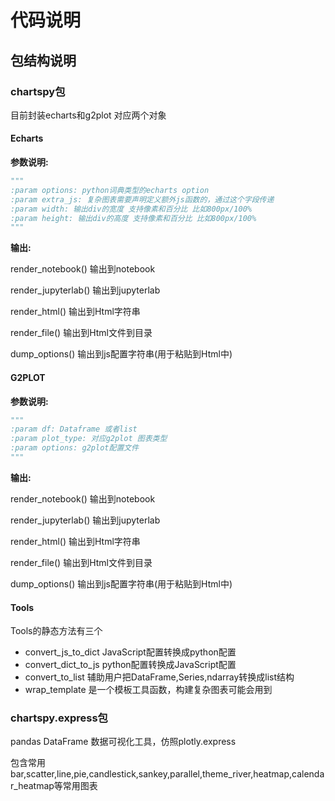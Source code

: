 # 代码说明

## 包结构说明

### chartspy包

目前封装echarts和g2plot 对应两个对象

#### Echarts

**参数说明:**
```python
"""
:param options: python词典类型的echarts option
:param extra_js: 复杂图表需要声明定义额外js函数的，通过这个字段传递
:param width: 输出div的宽度 支持像素和百分比 比如800px/100%
:param height: 输出div的高度 支持像素和百分比 比如800px/100%
"""
```

**输出:**

render_notebook() 输出到notebook

render_jupyterlab() 输出到jupyterlab

render_html() 输出到Html字符串

render_file() 输出到Html文件到目录

dump_options() 输出到js配置字符串(用于粘贴到Html中)

#### G2PLOT

**参数说明:**
```python
"""
:param df: Dataframe 或者list
:param plot_type: 对应g2plot 图表类型
:param options: g2plot配置文件    
"""
```

**输出:**

render_notebook() 输出到notebook

render_jupyterlab() 输出到jupyterlab

render_html() 输出到Html字符串

render_file() 输出到Html文件到目录

dump_options() 输出到js配置字符串(用于粘贴到Html中)


#### Tools

Tools的静态方法有三个

* convert_js_to_dict JavaScript配置转换成python配置
* convert_dict_to_js python配置转换成JavaScript配置 
* convert_to_list 辅助用户把DataFrame,Series,ndarray转换成list结构
* wrap_template 是一个模板工具函数，构建复杂图表可能会用到

### chartspy.express包

pandas DataFrame 数据可视化工具，仿照plotly.express

包含常用 bar,scatter,line,pie,candlestick,sankey,parallel,theme_river,heatmap,calendar_heatmap等常用图表


